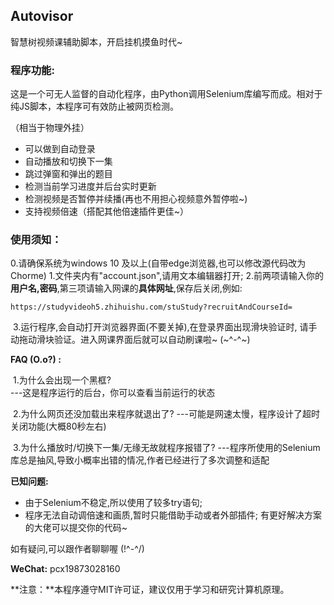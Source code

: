 ## Autovisor

智慧树视频课辅助脚本，开启挂机摸鱼时代~

### **程序功能:**

​	这是一个可无人监督的自动化程序，由Python调用Selenium库编写而成。相对于纯JS脚本，本程序可有效防止被网页检测。

 （相当于物理外挂）

- 可以做到自动登录
- 自动播放和切换下一集
- 跳过弹窗和弹出的题目
- 检测当前学习进度并后台实时更新
- 检测视频是否暂停并续播(再也不用担心视频意外暂停啦~)
- 支持视频倍速（搭配其他倍速插件更佳~）

### 使用须知：
  0.请确保系统为windows 10 及以上(自带edge浏览器,也可以修改源代码改为Chorme)
​	 1.文件夹内有"account.json",请用文本编辑器打开;
​	 2.前两项请输入你的**用户名,密码**,第三项请输入网课的**具体网址**,保存后关闭,例如:

```
https://studyvideoh5.zhihuishu.com/stuStudy?recruitAndCourseId=
```

​	 3.运行程序,会自动打开浏览器界面(不要关掉),在登录界面出现滑块验证时,
​	  请手动拖动滑块验证。进入网课界面后就可以自动刷课啦~ (~^-^~)

**FAQ (O.o?) :** 

​	1.为什么会出现一个黑框?  
​			   ---这是程序运行的后台，你可以查看当前运行的状态

​     2.为什么网页还没加载出来程序就退出了? 
​				---可能是网速太慢，程序设计了超时关闭功能(大概80秒左右)

​     3.为什么播放时/切换下一集/无缘无故就程序报错了?
​				---程序所使用的Selenium库总是抽风,导致小概率出错的情况,作者已经进行了多次调整和适配

**已知问题:**

- 由于Selenium不稳定,所以使用了较多try语句;
- 程序无法自动调倍速和画质,暂时只能借助手动或者外部插件;
  有更好解决方案的大佬可以提交你的代码~

如有疑问,可以跟作者聊聊喔 (!^-^/)

**WeChat:** pcx19873028160

**注意：**本程序遵守MIT许可证，建议仅用于学习和研究计算机原理。
